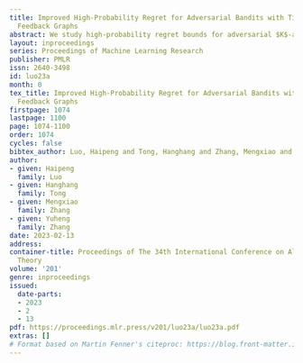 ```yaml
---
title: Improved High-Probability Regret for Adversarial Bandits with Time-Varying
  Feedback Graphs
abstract: We study high-probability regret bounds for adversarial $K$-armed bandits with time-varying feedback graphs over $T$ rounds. For general strongly observable graphs, we develop an algorithm that achieves the optimal regret $\widetilde{\mathcal{O}}((\sum_{t=1}^T\alpha_t)^{\frac{1}{2}}+\max_{t\in[T]}\alpha_t)$ with high probability, where $\alpha_t$ is the independence number of the feedback graph at round $t$. Compared to the best existing result (Neu, 15) which only considers graphs with self-loops for all nodes, our result not only holds more generally, but importantly also removes any $\text{poly}(K)$ dependence that can be prohibitively large for applications such as contextual bandits. Furthermore, we also develop the first algorithm that achieves the optimal high-probability regret bound for weakly observable graphs, which even improves the best expected regret bound of (Alon et al., 2015) by removing the $\mathcal{O}(\sqrt{KT})$ term with a refined analysis. Our algorithms are based on the online mirror descent framework, but importantly with an innovative combination of several techniques. Notably, while earlier works use optimistic biased loss estimators for achieving high-probability bounds, we find it important to use a pessimistic one for nodes without self-loop in a strongly observable graph.
layout: inproceedings
series: Proceedings of Machine Learning Research
publisher: PMLR
issn: 2640-3498
id: luo23a
month: 0
tex_title: Improved High-Probability Regret for Adversarial Bandits with Time-Varying
  Feedback Graphs
firstpage: 1074
lastpage: 1100
page: 1074-1100
order: 1074
cycles: false
bibtex_author: Luo, Haipeng and Tong, Hanghang and Zhang, Mengxiao and Zhang, Yuheng
author:
- given: Haipeng
  family: Luo
- given: Hanghang
  family: Tong
- given: Mengxiao
  family: Zhang
- given: Yuheng
  family: Zhang
date: 2023-02-13
address:
container-title: Proceedings of The 34th International Conference on Algorithmic Learning
  Theory
volume: '201'
genre: inproceedings
issued:
  date-parts:
  - 2023
  - 2
  - 13
pdf: https://proceedings.mlr.press/v201/luo23a/luo23a.pdf
extras: []
# Format based on Martin Fenner's citeproc: https://blog.front-matter.io/posts/citeproc-yaml-for-bibliographies/
---
```

